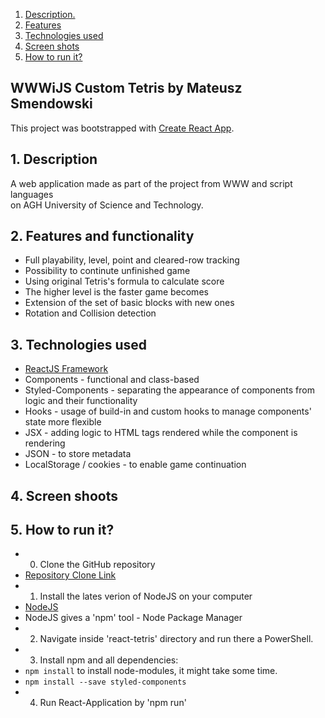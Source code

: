 
1. [ Description. ](#desc)
2. [ Features ](#features)
3. [ Technologies used ](#techno)
4. [ Screen shots ](#screens)
5. [ How to run it? ](#instr)

## WWWiJS Custom Tetris by Mateusz Smendowski
This project was bootstrapped with [Create React App](https://github.com/facebook/create-react-app).
<a name="desc"></a>
## 1. Description
A web application made as part of the project from WWW and script languages
</br> on AGH University of Science and Technology.

<a name="features"></a>
## 2. Features and functionality
+ Full playability, level, point and cleared-row tracking
+ Possibility to continute unfinished game
+ Using original Tetris's formula to calculate score
+ The higher level is the faster game becomes
+ Extension of the set of basic blocks with new ones
+ Rotation and Collision detection


<a name="techno"></a>
## 3. Technologies used
* [ReactJS Framework](https://pl.reactjs.org/)
* Components - functional and class-based
* Styled-Components - separating the appearance of components from logic and their functionality
* Hooks - usage of build-in and custom hooks to manage components' state more flexible
* JSX - adding logic to HTML tags rendered while the component is rendering
* JSON - to store metadata 
* LocalStorage / cookies - to enable game continuation

<a name="screens"></a>
## 4. Screen shoots

<a name="instr"></a>
## 5. How to run it?
+ 0. Clone the GitHub repository
+ [ Repository Clone Link ](https://github.com/Smendowski/react-tetris.git)
+ 1. Install the lates verion of NodeJS on your computer <br/>
+ [ NodeJS ](https://nodejs.org/en/download/)
+ NodeJS gives a 'npm' tool - Node Package Manager
+ 2. Navigate inside 'react-tetris' directory and run there a PowerShell.
+ 3. Install npm and all dependencies:
+ `npm install` to install node-modules, it might take some time.
+ `npm install --save styled-components`
+ 4. Run React-Application by 'npm run'
